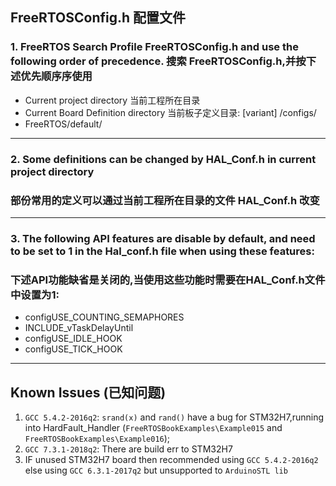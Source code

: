 
## FreeRTOSConfig.h 配置文件

### 1. FreeRTOS Search Profile FreeRTOSConfig.h and use the following order of precedence. 搜索 FreeRTOSConfig.h,并按下述优先顺序序使用

-  Current project directory  当前工程所在目录
-  Current Board Definition directory 当前板子定义目录: [variant]
/configs/
-  FreeRTOS/default/

---

### 2. Some definitions can be changed by HAL_Conf.h in current project directory
###   部份常用的定义可以通过当前工程所在目录的文件 HAL_Conf.h 改变

--- 

### 3. The following API features are disable by default, and need to be set to 1 in the Hal_conf.h file when using these features:
###    下述API功能缺省是关闭的,当使用这些功能时需要在HAL_Conf.h文件中设置为1:

- configUSE_COUNTING_SEMAPHORES
- INCLUDE_vTaskDelayUntil
-  configUSE_IDLE_HOOK
- configUSE_TICK_HOOK

---

## Known Issues (已知问题)
1. `GCC 5.4.2-2016q2`: `srand(x)` and `rand()` have a bug for STM32H7,running into HardFault_Handler (`FreeRTOSBookExamples\Example015` and `FreeRTOSBookExamples\Example016`);
2. `GCC 7.3.1-2018q2`: There are build err to STM32H7
3. IF unused STM32H7 board then recommended using `GCC 5.4.2-2016q2` else using `GCC 6.3.1-2017q2` but unsupported to `ArduinoSTL lib`         